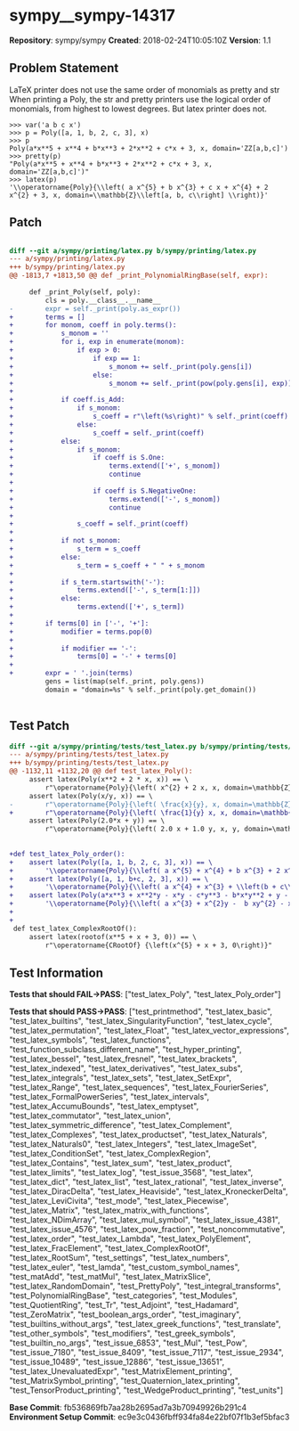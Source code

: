 # sympy__sympy-14317

**Repository**: sympy/sympy
**Created**: 2018-02-24T10:05:10Z
**Version**: 1.1

## Problem Statement

LaTeX printer does not use the same order of monomials as pretty and str 
When printing a Poly, the str and pretty printers use the logical order of monomials, from highest to lowest degrees. But latex printer does not. 
```
>>> var('a b c x')
>>> p = Poly([a, 1, b, 2, c, 3], x)
>>> p
Poly(a*x**5 + x**4 + b*x**3 + 2*x**2 + c*x + 3, x, domain='ZZ[a,b,c]')
>>> pretty(p)
"Poly(a*x**5 + x**4 + b*x**3 + 2*x**2 + c*x + 3, x, domain='ZZ[a,b,c]')"
>>> latex(p)
'\\operatorname{Poly}{\\left( a x^{5} + b x^{3} + c x + x^{4} + 2 x^{2} + 3, x, domain=\\mathbb{Z}\\left[a, b, c\\right] \\right)}'
```


## Patch

```diff

diff --git a/sympy/printing/latex.py b/sympy/printing/latex.py
--- a/sympy/printing/latex.py
+++ b/sympy/printing/latex.py
@@ -1813,7 +1813,50 @@ def _print_PolynomialRingBase(self, expr):
 
     def _print_Poly(self, poly):
         cls = poly.__class__.__name__
-        expr = self._print(poly.as_expr())
+        terms = []
+        for monom, coeff in poly.terms():
+            s_monom = ''
+            for i, exp in enumerate(monom):
+                if exp > 0:
+                    if exp == 1:
+                        s_monom += self._print(poly.gens[i])
+                    else:
+                        s_monom += self._print(pow(poly.gens[i], exp))
+
+            if coeff.is_Add:
+                if s_monom:
+                    s_coeff = r"\left(%s\right)" % self._print(coeff)
+                else:
+                    s_coeff = self._print(coeff)
+            else:
+                if s_monom:
+                    if coeff is S.One:
+                        terms.extend(['+', s_monom])
+                        continue
+
+                    if coeff is S.NegativeOne:
+                        terms.extend(['-', s_monom])
+                        continue
+
+                s_coeff = self._print(coeff)
+
+            if not s_monom:
+                s_term = s_coeff
+            else:
+                s_term = s_coeff + " " + s_monom
+
+            if s_term.startswith('-'):
+                terms.extend(['-', s_term[1:]])
+            else:
+                terms.extend(['+', s_term])
+
+        if terms[0] in ['-', '+']:
+            modifier = terms.pop(0)
+
+            if modifier == '-':
+                terms[0] = '-' + terms[0]
+
+        expr = ' '.join(terms)
         gens = list(map(self._print, poly.gens))
         domain = "domain=%s" % self._print(poly.get_domain())
 


```

## Test Patch

```diff
diff --git a/sympy/printing/tests/test_latex.py b/sympy/printing/tests/test_latex.py
--- a/sympy/printing/tests/test_latex.py
+++ b/sympy/printing/tests/test_latex.py
@@ -1132,11 +1132,20 @@ def test_latex_Poly():
     assert latex(Poly(x**2 + 2 * x, x)) == \
         r"\operatorname{Poly}{\left( x^{2} + 2 x, x, domain=\mathbb{Z} \right)}"
     assert latex(Poly(x/y, x)) == \
-        r"\operatorname{Poly}{\left( \frac{x}{y}, x, domain=\mathbb{Z}\left(y\right) \right)}"
+        r"\operatorname{Poly}{\left( \frac{1}{y} x, x, domain=\mathbb{Z}\left(y\right) \right)}"
     assert latex(Poly(2.0*x + y)) == \
         r"\operatorname{Poly}{\left( 2.0 x + 1.0 y, x, y, domain=\mathbb{R} \right)}"
 
 
+def test_latex_Poly_order():
+    assert latex(Poly([a, 1, b, 2, c, 3], x)) == \
+        '\\operatorname{Poly}{\\left( a x^{5} + x^{4} + b x^{3} + 2 x^{2} + c x + 3, x, domain=\\mathbb{Z}\\left[a, b, c\\right] \\right)}'
+    assert latex(Poly([a, 1, b+c, 2, 3], x)) == \
+        '\\operatorname{Poly}{\\left( a x^{4} + x^{3} + \\left(b + c\\right) x^{2} + 2 x + 3, x, domain=\\mathbb{Z}\\left[a, b, c\\right] \\right)}'
+    assert latex(Poly(a*x**3 + x**2*y - x*y - c*y**3 - b*x*y**2 + y - a*x + b, (x, y))) == \
+        '\\operatorname{Poly}{\\left( a x^{3} + x^{2}y -  b xy^{2} - xy -  a x -  c y^{3} + y + b, x, y, domain=\\mathbb{Z}\\left[a, b, c\\right] \\right)}'
+
+
 def test_latex_ComplexRootOf():
     assert latex(rootof(x**5 + x + 3, 0)) == \
         r"\operatorname{CRootOf} {\left(x^{5} + x + 3, 0\right)}"

```

## Test Information

**Tests that should FAIL→PASS**: ["test_latex_Poly", "test_latex_Poly_order"]

**Tests that should PASS→PASS**: ["test_printmethod", "test_latex_basic", "test_latex_builtins", "test_latex_SingularityFunction", "test_latex_cycle", "test_latex_permutation", "test_latex_Float", "test_latex_vector_expressions", "test_latex_symbols", "test_latex_functions", "test_function_subclass_different_name", "test_hyper_printing", "test_latex_bessel", "test_latex_fresnel", "test_latex_brackets", "test_latex_indexed", "test_latex_derivatives", "test_latex_subs", "test_latex_integrals", "test_latex_sets", "test_latex_SetExpr", "test_latex_Range", "test_latex_sequences", "test_latex_FourierSeries", "test_latex_FormalPowerSeries", "test_latex_intervals", "test_latex_AccumuBounds", "test_latex_emptyset", "test_latex_commutator", "test_latex_union", "test_latex_symmetric_difference", "test_latex_Complement", "test_latex_Complexes", "test_latex_productset", "test_latex_Naturals", "test_latex_Naturals0", "test_latex_Integers", "test_latex_ImageSet", "test_latex_ConditionSet", "test_latex_ComplexRegion", "test_latex_Contains", "test_latex_sum", "test_latex_product", "test_latex_limits", "test_latex_log", "test_issue_3568", "test_latex", "test_latex_dict", "test_latex_list", "test_latex_rational", "test_latex_inverse", "test_latex_DiracDelta", "test_latex_Heaviside", "test_latex_KroneckerDelta", "test_latex_LeviCivita", "test_mode", "test_latex_Piecewise", "test_latex_Matrix", "test_latex_matrix_with_functions", "test_latex_NDimArray", "test_latex_mul_symbol", "test_latex_issue_4381", "test_latex_issue_4576", "test_latex_pow_fraction", "test_noncommutative", "test_latex_order", "test_latex_Lambda", "test_latex_PolyElement", "test_latex_FracElement", "test_latex_ComplexRootOf", "test_latex_RootSum", "test_settings", "test_latex_numbers", "test_latex_euler", "test_lamda", "test_custom_symbol_names", "test_matAdd", "test_matMul", "test_latex_MatrixSlice", "test_latex_RandomDomain", "test_PrettyPoly", "test_integral_transforms", "test_PolynomialRingBase", "test_categories", "test_Modules", "test_QuotientRing", "test_Tr", "test_Adjoint", "test_Hadamard", "test_ZeroMatrix", "test_boolean_args_order", "test_imaginary", "test_builtins_without_args", "test_latex_greek_functions", "test_translate", "test_other_symbols", "test_modifiers", "test_greek_symbols", "test_builtin_no_args", "test_issue_6853", "test_Mul", "test_Pow", "test_issue_7180", "test_issue_8409", "test_issue_7117", "test_issue_2934", "test_issue_10489", "test_issue_12886", "test_issue_13651", "test_latex_UnevaluatedExpr", "test_MatrixElement_printing", "test_MatrixSymbol_printing", "test_Quaternion_latex_printing", "test_TensorProduct_printing", "test_WedgeProduct_printing", "test_units"]

**Base Commit**: fb536869fb7aa28b2695ad7a3b70949926b291c4
**Environment Setup Commit**: ec9e3c0436fbff934fa84e22bf07f1b3ef5bfac3
